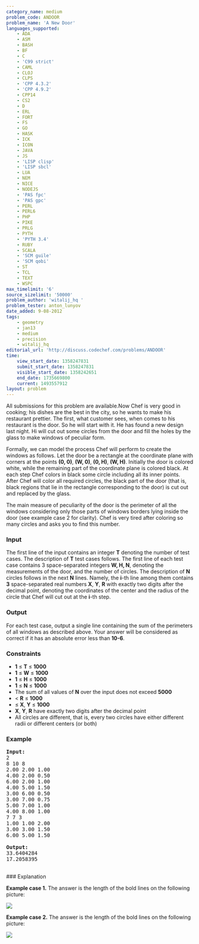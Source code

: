 ```yaml
---
category_name: medium
problem_code: ANDOOR
problem_name: 'A New Door'
languages_supported:
    - ADA
    - ASM
    - BASH
    - BF
    - C
    - 'C99 strict'
    - CAML
    - CLOJ
    - CLPS
    - 'CPP 4.3.2'
    - 'CPP 4.9.2'
    - CPP14
    - CS2
    - D
    - ERL
    - FORT
    - FS
    - GO
    - HASK
    - ICK
    - ICON
    - JAVA
    - JS
    - 'LISP clisp'
    - 'LISP sbcl'
    - LUA
    - NEM
    - NICE
    - NODEJS
    - 'PAS fpc'
    - 'PAS gpc'
    - PERL
    - PERL6
    - PHP
    - PIKE
    - PRLG
    - PYTH
    - 'PYTH 3.4'
    - RUBY
    - SCALA
    - 'SCM guile'
    - 'SCM qobi'
    - ST
    - TCL
    - TEXT
    - WSPC
max_timelimit: '6'
source_sizelimit: '50000'
problem_author: 'witalij_hq '
problem_tester: anton_lunyov
date_added: 9-08-2012
tags:
    - geometry
    - jan13
    - medium
    - precision
    - witalij_hq
editorial_url: 'http://discuss.codechef.com/problems/ANDOOR'
time:
    view_start_date: 1358247831
    submit_start_date: 1358247831
    visible_start_date: 1358242651
    end_date: 1735669800
    current: 1493557912
layout: problem
---
```

All submissions for this problem are available.Now Chef is very good in cooking; his dishes are the best in the city, so he wants to make his restaurant prettier. The first, what customer sees, when comes to his restaurant is the door. So he will start with it. He has found a new design last night. Hi will cut out some circles from the door and fill the holes by the glass to make windows of peculiar form.

Formally, we can model the process Chef will perform to create the windows as follows. Let the door be a rectangle at the coordinate plane with corners at the points **(0, 0)**, **(W, 0)**, **(0, H)**, **(W, H)**. Initially the door is colored white, while the remaining part of the coordinate plane is colored black. At each step Chef colors in black some circle including all its inner points. After Chef will color all required circles, the black part of the door (that is, black regions that lie in the rectangle corresponding to the door) is cut out and replaced by the glass.

The main measure of peculiarity of the door is the perimeter of all the windows considering only those parts of windows borders lying inside the door (see example case 2 for clarity). Chef is very tired after coloring so many circles and asks you to find this number.

### Input

The first line of the input contains an integer **T** denoting the number of test cases. The description of **T** test cases follows. The first line of each test case contains 3 space-separated integers **W, H, N**, denoting the measurements of the door, and the number of circles. The description of **N** circles follows in the next **N** lines. Namely, the **i**-th line among them contains **3** space-separated real numbers **X**, **Y**, **R** with exactly two digits after the decimal point, denoting the coordinates of the center and the radius of the circle that Chef will cut out at the **i**-th step.

### Output

For each test case, output a single line containing the sum of the perimeters of all windows as described above. Your answer will be considered as correct if it has an absolute error less than **10-6**.

### Constraints

- **1** ≤ **T** ≤ **1000**
- **1** ≤ **W** ≤ **1000**
- **1** ≤ **H** ≤ **1000**
- **1** ≤ **N** ≤ **1000**
- The sum of all values of **N** over the input does not exceed **5000**
- < **R** ≤ **1000**
- ≤ **X**, **Y** ≤ **1000**
- **X**, **Y**, **R** have exactly two digits after the decimal point
- All circles are different, that is, every two circles have either different radii or different centers (or both)

### Example

<pre><b>Input:</b>
2
8 10 8
2.00 2.00 1.00
4.00 2.00 0.50
6.00 2.00 1.00
4.00 5.00 1.50
3.00 6.00 0.50
3.00 7.00 0.75
5.00 7.00 1.00
4.00 8.00 1.00
7 7 3
1.00 1.00 2.00
3.00 3.00 1.50
6.00 5.00 1.50

<b>Output:</b>
33.6404284
17.2058395

</pre>### Explanation
**Example case 1.** The answer is the length of the bold lines on the following picture:

![](http://www.codechef.com/download/ANDOOR_Ex2.jpg)

**Example case 2.** The answer is the length of the bold lines on the following picture:

![](http://www.codechef.com/download/ANDOOR_Ex1.jpg)
